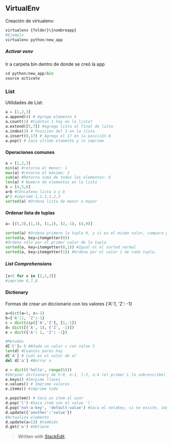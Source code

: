 
## VirtualEnv

Creación de virtualenv:

```python
virtualenv {folder}\{nombreapp}
#Ejemplo
virtualenv python/new_app
```
##### Activar venv

Ir a carpeta bin dentro de donde se creó la app
```python
cd python/new_app/bin
source activate
```

### List 
Utilidades de List:

```python
a = [1,2,3]
a.append(4) # Agrega elemento 4
a.count(1) #Cuántos 1 hay en la lista?
a.extend([5,7]) #agrega lista al final de lista 
a.index(3) # Posición del 3 en la lista
a.insert(0,17) # Agrega el 17 en la posición 0
a.pop() # Saca ultimo elemento y lo imprime

```
#### Operaciones comunes

```python
a = [1,2,3]
min(a) #retorna el menor: 1
max(a) #retorna el máximo: 3
sum(a) #Retorna suma de todos los elementos: 6
len(a) # Numero de elementos en la lista
b = [4,5,6]
a+b #COncatena lista a y b
a*2 #imprime 1,2,3,1,2,3
sorted(a) #Ordena lista de menor a mayor
```
#### Ordenar lista de tuplas

```python
a= [(5,3),(1,3), (1,2), (2,-1), (4,9)]

sorted(a) #Ordena primero la tupla 0, y si es el mismo valor, compara por el segundo parámetro de la tupla
sorted(a, key=itemgetter(0)) 
#Ordena sólo por el primer valor de la tupla
sorted(a, key=itemgetter(0,1)) #Igual el el sorted normal
sorted(a, key=itemgetter(1)) #Ordena por el valor 1 de cada tupla.

```

##### List Comprehensions
```python
[x+5 for x in [1,2,3]] 
#imprime 6,7,8
```



#### Dictionary

Formas de crear un diccionario con los valores {'A':1, 'Z': -1}

```python
a=dict(a=1, z=-1)
b={'A':1, 'Z':-1}
c = dict(zip(['A','Z'], [1,-1])
d= dict([('A', 1), ('Z', -1)])
e = dict({'A': 1, 'Z': -1})

#Metodos
d['C']= 5 #Añade un valor c con value 5
len(d) #Cuantos pares hay
d['A'] # Cuál es el valor de a?
del d['a'] #Borrar a

e = dict(('hello', range(5)))
#Imrpimr dictionary de h:0, e:1, l:3, o:4 (el primer L lo sobrescribe)
e.keys() #Imrpime llaves
e.values() # Imprime valores
e.items() #imprime todo

e.popitem() # Saca un item al azar
d.pop('l') #Saca item con el value 'l'
d.pop('not-a-key', 'default-value') #Saca el notakey, si no existe, imprime eldefault value
d.update({'another':'value'})
#Actualiza elemento
d.update(a=13) #también
d.get('a') #obtiene
```



> Written with [StackEdit](https://stackedit.io/).
<!--stackedit_data:
eyJoaXN0b3J5IjpbMTkzNzA5NjQ1NSwxMDgzMjA0MjIxXX0=
-->